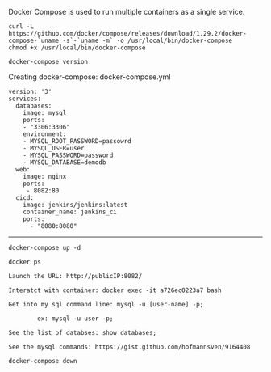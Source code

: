 Docker Compose is used to run multiple containers as a single service.


    curl -L https://github.com/docker/compose/releases/download/1.29.2/docker-compose-`uname -s`-`uname -m` -o /usr/local/bin/docker-compose
    chmod +x /usr/local/bin/docker-compose
    
    docker-compose version
    
Creating docker-compose: docker-compose.yml

    version: '3'
    services:
      databases:
        image: mysql
        ports:
        - "3306:3306"
        environment:
        - MYSQL_ROOT_PASSWORD=passowrd
        - MYSQL_USER=user
        - MYSQL_PASSWORD=password
        - MYSQL_DATABASE=demodb
      web:
        image: nginx
        ports: 
         - 8082:80
      cicd:
        image: jenkins/jenkins:latest
        container_name: jenkins_ci
        ports:
          - "8080:8080"
            
    
-----------

    docker-compose up -d
    
    docker ps
            
    Launch the URL: http://publicIP:8082/

    Interatct with container: docker exec -it a726ec0223a7 bash

    Get into my sql command line: mysql -u [user-name] -p;

            ex: mysql -u user -p;
            
    See the list of databses: show databases;
    
    See the mysql commands: https://gist.github.com/hofmannsven/9164408
    
    docker-compose down


        
